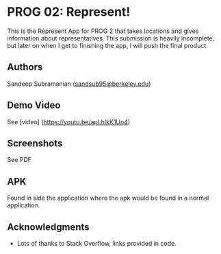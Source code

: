 # PROG 02: Represent!

This is the Represent App for PROG 2 that takes locations and gives information about representatives. This submission is heavily incomplete, but later on when I get to finishing the app, I will push the final product.

## Authors

Sandeep Subramanian ([sandsub95@berkeley.edu](mailto:sandsub95@berkeley.edu))

## Demo Video

See [video] (https://youtu.be/apLhIkK1Uo4)

## Screenshots

See PDF

## APK

Found in side the application where the apk would be found in a normal application.

## Acknowledgments

* Lots of thanks to Stack Overflow, links provided in code.
